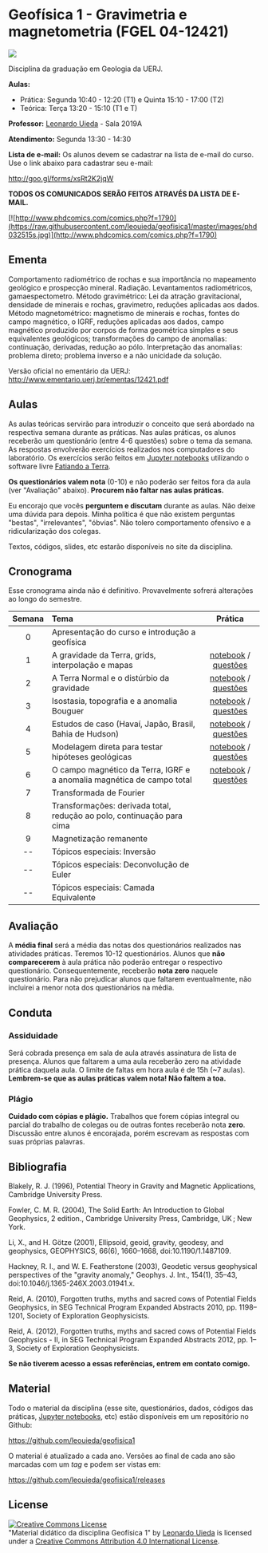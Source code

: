 # Geofísica 1 - Gravimetria e magnetometria (FGEL 04-12421)

![](https://raw.githubusercontent.com/leouieda/geofisica1/master/images/bouguer-mundo.png)

Disciplina da graduação em Geologia da UERJ.

**Aulas:**

* Prática: Segunda 10:40 - 12:20 (T1) e Quinta 15:10 - 17:00 (T2)
* Teórica: Terça 13:20 - 15:10 (T1 e T)

**Professor:** [Leonardo Uieda](http://www.leouieda.com/) - Sala 2019A

**Atendimento:** Segunda 13:30 - 14:30

**Lista de e-mail:** Os alunos devem se cadastrar na lista de e-mail do curso.
Use o link abaixo para cadastrar seu e-mail:

http://goo.gl/forms/xsRt2K2jqW

**TODOS OS COMUNICADOS SERÃO FEITOS ATRAVÉS DA LISTA DE E-MAIL.**

[![http://www.phdcomics.com/comics.php?f=1790](https://raw.githubusercontent.com/leouieda/geofisica1/master/images/phd032515s.jpg)](http://www.phdcomics.com/comics.php?f=1790)


## Ementa

Comportamento radiométrico de rochas e sua importância no mapeamento geológico
e prospecção mineral. Radiação.  Levantamentos radiométricos, gamaespectometro.
Método gravimétrico: Lei da atração gravitacional,  densidade de minerais e
rochas, gravimetro, reduções aplicadas aos dados. Método magnetométrico:
magnetismo de minerais e rochas, fontes do campo magnético, o IGRF, reduções
aplicadas aos dados, campo magnético produzido por corpos de forma geométrica
simples e seus equivalentes geológicos; transformações do campo de anomalias:
continuação, derivadas, redução ao pólo. Interpretação das anomalias: problema
direto; problema inverso e a não unicidade da solução.

Versão oficial no ementário da UERJ:
http://www.ementario.uerj.br/ementas/12421.pdf

## Aulas

As aulas teóricas servirão para introduzir o conceito que será abordado na
respectiva semana durante as práticas.  Nas aulas práticas, os alunos receberão
um questionário (entre 4-6 questões) sobre o tema da semana.  As respostas
envolverão exercícios realizados nos computadores do laboratório.  Os
exercícios serão feitos em [Jupyter notebooks](http://jupyter.org/) utilizando
o software livre [Fatiando a Terra](http://www.fatiando.org/).

**Os questionários valem nota** (0-10) e não poderão ser feitos fora da aula
(ver "Avaliação" abaixo).
**Procurem não faltar nas aulas práticas.**

Eu encorajo que vocês **perguntem e discutam** durante as aulas. Não
deixe uma dúvida para depois. Minha política é que não existem perguntas
"bestas", "irrelevantes", "óbvias". Não tolero comportamento ofensivo e a
ridicularização dos colegas.

Textos, códigos, slides, etc estarão disponíveis no site da disciplina.

## Cronograma

Esse cronograma ainda não é definitivo. Provavelmente sofrerá alterações ao
longo do semestre.

| Semana | Tema                                 | Prática |
|:------:|:-------------------------------------|:-------:|
| 0    | Apresentação do curso e introdução a geofísica  |   |
| 1    | A gravidade da Terra, grids, interpolação e mapas  | [notebook](http://nbviewer.ipython.org/github/leouieda/geofisica1/blob/master/notebooks/1-mapas-interpolacao-gravidade.ipynb) / [questões](https://github.com/leouieda/geofisica1/raw/master/questoes/1-mapas-interpolacao-gravidade.pdf) |
| 2    | A Terra Normal e o distúrbio da gravidade | [notebook](http://nbviewer.ipython.org/github/leouieda/geofisica1/blob/master/notebooks/2-terra-normal-e-disturbio.ipynb) / [questões](https://github.com/leouieda/geofisica1/raw/master/questoes/2-terra-normal-e-disturbio.pdf)  |
| 3    | Isostasia, topografia e a anomalia Bouguer | [notebook](http://nbviewer.ipython.org/github/leouieda/geofisica1/blob/master/notebooks/3-isostasia-anomalia-bouguer.ipynb)  / [questões](https://github.com/leouieda/geofisica1/raw/master/questoes/3-isostasia-anomalia-bouguer.pdf) |
| 4    | Estudos de caso (Havaí, Japão, Brasil, Bahia de Hudson) | [notebook](http://nbviewer.ipython.org/github/leouieda/geofisica1/blob/master/notebooks/4-estudos-de-caso.ipynb)  / [questões](https://github.com/leouieda/geofisica1/raw/master/questoes/4-estudos-de-caso.pdf) |
| 5    | Modelagem direta para testar hipóteses geológicas | [notebook](http://nbviewer.ipython.org/github/leouieda/geofisica1/blob/master/notebooks/5-modelagem-direta.ipynb)  / [questões](https://github.com/leouieda/geofisica1/raw/master/questoes/5-modelagem-direta.pdf) |
| 6    | O campo magnético da Terra, IGRF e a anomalia magnética de campo total | [notebook](http://nbviewer.ipython.org/github/leouieda/geofisica1/blob/master/notebooks/6-igrf-anomalia-campo-total.ipynb)  / [questões](https://github.com/leouieda/geofisica1/raw/master/questoes/6-igrf-anomalia-campo-total.pdf) |
| 7    | Transformada de Fourier |    |
| 8    | Transformações: derivada total, redução ao polo, continuação para cima |    |
| 9    | Magnetização remanente |    |
| --   | Tópicos especiais: Inversão |    |
| --   | Tópicos especiais: Deconvolução de Euler |    |
| --   | Tópicos especiais: Camada Equivalente |    |

## Avaliação

A **média final** será a média das notas dos questionários realizados nas
atividades práticas. Teremos 10-12 questionários.  Alunos que **não
comparecerem** à aula prática não poderão entregar o respectivo questionário.
Consequentemente, receberão **nota zero** naquele questionário.  Para não
prejudicar alunos que faltarem eventualmente, não incluirei a menor nota dos
questionários na média.

## Conduta

### Assiduidade

Será cobrada presença em sala de aula através assinatura de lista de presença.
Alunos que faltarem a uma aula receberão zero na atividade prática daquela
aula.  O limite de faltas em hora aula é de 15h (~7 aulas).
**Lembrem-se que as aulas práticas valem nota! Não faltem a toa.**

### Plágio

**Cuidado com cópias e plágio.** Trabalhos que forem cópias integral ou parcial
do trabalho de colegas ou de outras fontes receberão nota **zero**. Discussão
entre alunos é encorajada, porém escrevam as respostas com suas próprias
palavras.

## Bibliografia

Blakely, R. J. (1996), Potential Theory in Gravity and Magnetic Applications,
Cambridge University Press.

Fowler, C. M. R. (2004), The Solid Earth: An Introduction to Global Geophysics,
2 edition., Cambridge University Press, Cambridge, UK ; New York.

Li, X., and H. Götze (2001), Ellipsoid, geoid, gravity, geodesy, and
geophysics, GEOPHYSICS, 66(6), 1660–1668, doi:10.1190/1.1487109.

Hackney, R. I., and W. E. Featherstone (2003), Geodetic versus geophysical
perspectives of the "gravity anomaly," Geophys. J. Int., 154(1), 35–43,
doi:10.1046/j.1365-246X.2003.01941.x.

Reid, A. (2010), Forgotten truths, myths and sacred cows of Potential Fields
Geophysics, in SEG Technical Program Expanded Abstracts 2010, pp. 1198–1201,
Society of Exploration Geophysicists.

Reid, A. (2012), Forgotten truths, myths and sacred cows of Potential Fields
Geophysics - II, in SEG Technical Program Expanded Abstracts 2012, pp. 1–3,
Society of Exploration Geophysicists.

**Se não tiverem acesso a essas referências, entrem em contato comigo.**

## Material

Todo o material da disciplina (esse site, questionários, dados, códigos das
práticas, [Jupyter notebooks](http://jupyter.org/), etc) estão disponíveis em
um repositório no Github:

https://github.com/leouieda/geofisica1

O material é atualizado a cada ano. Versões ao final de cada ano são marcadas
com um *tag* e podem ser vistas em:

https://github.com/leouieda/geofisica1/releases

## License

<a rel="license" href="http://creativecommons.org/licenses/by/4.0/"><img alt="Creative Commons License" style="border-width:0" src="https://i.creativecommons.org/l/by/4.0/88x31.png" /></a><br /><span xmlns:dct="http://purl.org/dc/terms/" href="http://purl.org/dc/dcmitype/Text" property="dct:title" rel="dct:type">"Material didático da disciplina Geofísica 1"</span>
by <a xmlns:cc="http://creativecommons.org/ns#" href="http://www.leouieda.com/" property="cc:attributionName" rel="cc:attributionURL">Leonardo Uieda</a> is licensed under a
<a rel="license" href="http://creativecommons.org/licenses/by/4.0/">Creative Commons Attribution 4.0 International License</a>.
